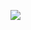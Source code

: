 ![](https://media.githubusercontent.com/media/dyzz/dyzz.github.io/master/images/IconEarthImmune.png)